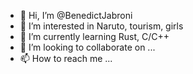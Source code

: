 - 👋 Hi, I’m @BenedictJabroni
- 👀 I’m interested in Naruto, tourism, girls
- 🌱 I’m currently learning Rust, C/C++
- 💞️ I’m looking to collaborate on ...
- 📫 How to reach me ...

<!---
BenedictJabroni/BenedictJabroni is a ✨ special ✨ repository because its `README.md` (this file) appears on your GitHub profile.
You can click the Preview link to take a look at your changes.
--->
